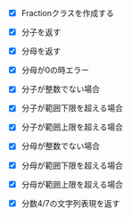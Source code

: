 
- [x] Fractionクラスを作成する
- [x] 分子を返す
- [x] 分母を返す
- [x] 分母が0の時エラー

- [x] 分子が整数でない場合
- [x] 分子が範囲下限を超える場合
- [x] 分子が範囲上限を超える場合
- [x] 分母が整数でない場合
- [x] 分母が範囲下限を超える場合
- [x] 分母が範囲上限を超える場合


- [x] 分数4/7の文字列表現を返す